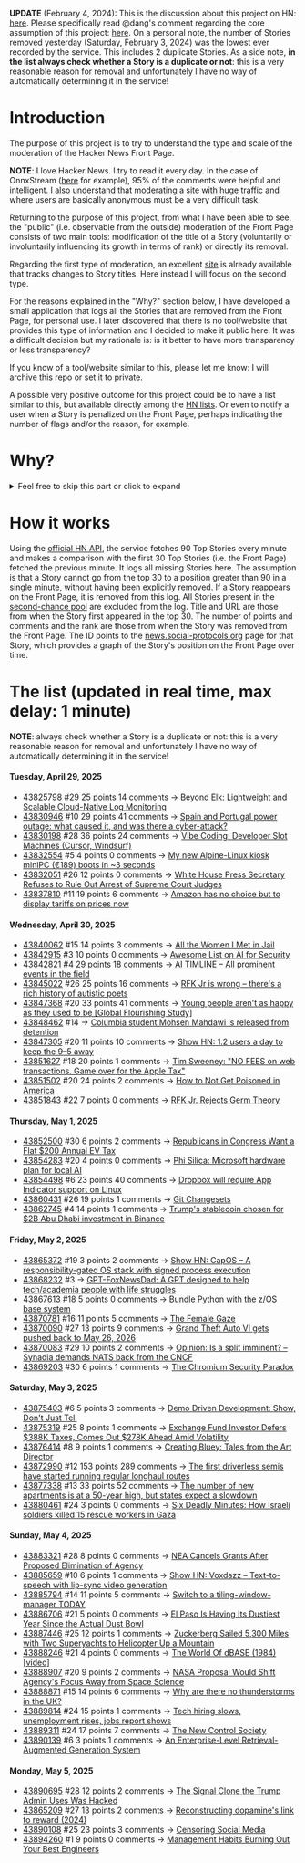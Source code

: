 **UPDATE** (February 4, 2024): This is the discussion about this project on HN: [here](https://news.ycombinator.com/item?id=39230513). Please specifically read @dang's comment regarding the core assumption of this project: [here](https://news.ycombinator.com/item?id=39231537). On a personal note, the number of Stories removed yesterday (Saturday, February 3, 2024) was the lowest ever recorded by the service. This includes 2 duplicate Stories. As a side note, **in the list always check whether a Story is a duplicate or not**: this is a very reasonable reason for removal and unfortunately I have no way of automatically determining it in the service!

# Introduction

The purpose of this project is to try to understand the type and scale of the moderation of the Hacker News Front Page.

**NOTE**: I love Hacker News. I try to read it every day. In the case of OnnxStream ([here](https://news.ycombinator.com/item?id=37752632) for example), 95% of the comments were helpful and intelligent. I also understand that moderating a site with huge traffic and where users are basically anonymous must be a very difficult task.

Returning to the purpose of this project, from what I have been able to see, the "public" (i.e. observable from the outside) moderation of the Front Page consists of two main tools: modification of the title of a Story (voluntarily or involuntarily influencing its growth in terms of rank) or directly its removal.

Regarding the first type of moderation, an excellent [site](https://hackernewstitles.netlify.app/) is already available that tracks changes to Story titles. Here instead I will focus on the second type.

For the reasons explained in the "Why?" section below, I have developed a small application that logs all the Stories that are removed from the Front Page, for personal use. I later discovered that there is no tool/website that provides this type of information and I decided to make it public here. It was a difficult decision but my rationale is: is it better to have more transparency or less transparency?

If you know of a tool/website similar to this, please let me know: I will archive this repo or set it to private.

A possible very positive outcome for this project could be to have a list similar to this, but available directly among the [HN lists](https://news.ycombinator.com/lists). Or even to notify a user when a Story is penalized on the Front Page, perhaps indicating the number of flags and/or the reason, for example.

# Why?

<details>
<summary>Feel free to skip this part or click to expand</summary>

A friend of mine posted two Stories on Hacker News related to OnnxStream (31 days apart), the first related to SDXL Turbo support and the second related to TinyLlama and Mistral 7B support.

In the case of the [first](https://news.ycombinator.com/item?id=38646969), the Story was among the first on the Front Page, until its title was changed from "Stable Diffusion Turbo on a Raspberry Pi Zero 2 generates an image in 29 minutes" to "OnnxStream: Stable Diffusion XL 1.0 Base on a Raspberry Pi Zero 2". This effectively "killed" the Story. One user pointed out that the new title didn't reflect the spirit of the Story (thanks @practice9).

In the case of the [second](https://news.ycombinator.com/item?id=38991145), the Story was in third place on the Front Page, less than an hour after the submission. In this case it was simply removed from the Front Page.

Having discovered this, perplexed, I sent an email to the moderator. @dang, who was very kind and quick in his response, explained to me that the Story had been flagged by users even without being explicitly [flagged], and that he could therefore only hypothesize the causes of the flag. His hypothesis was that (some?) users might be fed up with news related to LLMs.

While I have no reason to doubt Daniel's good faith, it's hard to believe that HN users would be tired of LLM-related news.

So I decided to develop a small console application to determine the frequency of this phenomenon (actually I was also motivated by the prospect of writing some C# code, after more than 2 years of complete abstinence). I subsequently discovered that there were no tools/websites that monitored this specific phenomenon and I therefore decided to make it public here.

</details>

# How it works

Using the [official HN API](https://github.com/HackerNews/API), the service fetches 90 Top Stories every minute and makes a comparison with the first 30 Top Stories (i.e. the Front Page) fetched the previous minute. It logs all missing Stories here. The assumption is that a Story cannot go from the top 30 to a position greater than 90 in a single minute, without having been explicitly removed. If a Story reappears on the Front Page, it is removed from this log. All Stories present in the [second-chance pool](https://news.ycombinator.com/pool) are excluded from the log. Title and URL are those from when the Story first appeared in the top 30. The number of points and comments and the rank are those from when the Story was removed from the Front Page. The ID points to the [news.social-protocols.org](https://news.social-protocols.org) page for that Story, which provides a graph of the Story's position on the Front Page over time.

# The list (updated in real time, max delay: 1 minute)

**NOTE**: always check whether a Story is a duplicate or not: this is a very reasonable reason for removal and unfortunately I have no way of automatically determining it in the service!

#### **Tuesday, April 29, 2025**
<!-- HN:43825798:start -->
* [43825798](https://news.social-protocols.org/stats?id=43825798) #29 25 points 14 comments -> [Beyond Elk: Lightweight and Scalable Cloud-Native Log Monitoring](https://greptime.com/blogs/2025-04-24-elasticsearch-greptimedb-comparison-performance)<!-- HN:43825798:end --><!-- HN:43830946:start -->
* [43830946](https://news.social-protocols.org/stats?id=43830946) #10 29 points 41 comments -> [Spain and Portugal power outage: what caused it, and was there a cyber-attack?](https://www.theguardian.com/business/2025/apr/28/spain-and-portugal-power-outage-cause-cyber-attack-electricity)<!-- HN:43830946:end --><!-- HN:43830198:start -->
* [43830198](https://news.social-protocols.org/stats?id=43830198) #28 36 points 24 comments -> [Vibe Coding: Developer Slot Machines (Cursor, Windsurf)](https://prototypr.io/note/vibe-coding-cursor-windsurf-slot-machine)<!-- HN:43830198:end --><!-- HN:43832554:start -->
* [43832554](https://news.social-protocols.org/stats?id=43832554) #5 4 points 0 comments -> [My new Alpine-Linux kiosk miniPC (€189) boots in ~3 seconds](https://giuliomagnifico.blog/post/2025-24-04-minipc-kiosk/)<!-- HN:43832554:end --><!-- HN:43832051:start -->
* [43832051](https://news.social-protocols.org/stats?id=43832051) #26 12 points 0 comments -> [White House Press Secretary Refuses to Rule Out Arrest of Supreme Court Judges](https://newrepublic.com/post/194481/karoline-leavitt-arrest-supreme-court-judges)<!-- HN:43832051:end --><!-- HN:43837810:start -->
* [43837810](https://news.social-protocols.org/stats?id=43837810) #11 19 points 6 comments -> [Amazon has no choice but to display tariffs on prices now](https://www.theverge.com/amazon/657959/amazon-has-no-choice-but-to-display-tariffs-on-prices-now)<!-- HN:43837810:end -->
#### **Wednesday, April 30, 2025**
<!-- HN:43840062:start -->
* [43840062](https://news.social-protocols.org/stats?id=43840062) #15 14 points 3 comments -> [All the Women I Met in Jail](https://www.harpersbazaar.com/culture/features/a64577728/domestic-violence-law/)<!-- HN:43840062:end --><!-- HN:43842915:start -->
* [43842915](https://news.social-protocols.org/stats?id=43842915) #3 10 points 0 comments -> [Awesome List on AI for Security](https://github.com/AmanPriyanshu/Awesome-AI-For-Security)<!-- HN:43842915:end --><!-- HN:43842821:start -->
* [43842821](https://news.social-protocols.org/stats?id=43842821) #4 29 points 18 comments -> [AI TIMLINE – All prominent events in the field](https://nhlocal.github.io/AiTimeline/)<!-- HN:43842821:end --><!-- HN:43845022:start -->
* [43845022](https://news.social-protocols.org/stats?id=43845022) #26 25 points 16 comments -> [RFK Jr is wrong – there's a rich history of autistic poets](https://theconversation.com/rfk-jr-said-many-autistic-people-will-never-write-a-poem-even-though-theres-a-rich-history-of-neurodivergent-poets-and-writers-255367)<!-- HN:43845022:end --><!-- HN:43847368:start -->
* [43847368](https://news.social-protocols.org/stats?id=43847368) #20 33 points 41 comments -> [Young people aren't as happy as they used to be [Global Flourishing Study]](https://www.nytimes.com/2025/04/30/well/mind/happiness-flourishing-young-adult-study.html)<!-- HN:43847368:end --><!-- HN:43848462:start -->
* [43848462](https://news.social-protocols.org/stats?id=43848462) #14 -> [Columbia student Mohsen Mahdawi is released from detention](https://www.npr.org/2025/04/30/nx-s1-5382306/mohsen-madawi-released-ice-columbia-university-activist-judge)<!-- HN:43848462:end --><!-- HN:43847305:start -->
* [43847305](https://news.social-protocols.org/stats?id=43847305) #20 11 points 10 comments -> [Show HN: 1.2 users a day to keep the 9–5 away](https://www.postonreddit.com)<!-- HN:43847305:end --><!-- HN:43851627:start -->
* [43851627](https://news.social-protocols.org/stats?id=43851627) #18 20 points 1 comments -> [Tim Sweeney: "NO FEES on web transactions. Game over for the Apple Tax"](https://twitter.com/TimSweeneyEpic/status/1917706848251134055)<!-- HN:43851627:end --><!-- HN:43851502:start -->
* [43851502](https://news.social-protocols.org/stats?id=43851502) #20 24 points 2 comments -> [How to Not Get Poisoned in America](https://buttondown.com/theswordandthesandwich/archive/how-to-not-get-poisoned-in-america/)<!-- HN:43851502:end --><!-- HN:43851843:start -->
* [43851843](https://news.social-protocols.org/stats?id=43851843) #22 7 points 0 comments -> [RFK Jr. Rejects Germ Theory](https://arstechnica.com/health/2025/04/rfk-jr-s-anti-vaccine-stance-is-rooted-in-a-disbelief-in-germ-theory/)<!-- HN:43851843:end -->
#### **Thursday, May 1, 2025**
<!-- HN:43852500:start -->
* [43852500](https://news.social-protocols.org/stats?id=43852500) #30 6 points 2 comments -> [Republicans in Congress Want a Flat $200 Annual EV Tax](https://arstechnica.com/cars/2025/04/republicans-want-to-tax-ev-drivers-200-year-in-new-transport-bill/)<!-- HN:43852500:end --><!-- HN:43854283:start -->
* [43854283](https://news.social-protocols.org/stats?id=43854283) #20 4 points 0 comments -> [Phi Silica: Microsoft hardware plan for local AI](https://blogs.windows.com/windowsexperience/2024/12/06/phi-silica-small-but-mighty-on-device-slm/)<!-- HN:43854283:end --><!-- HN:43854498:start -->
* [43854498](https://news.social-protocols.org/stats?id=43854498) #6 23 points 40 comments -> [Dropbox will require App Indicator support on Linux](https://help.dropbox.com/installs/dropbox-desktop-app-for-linux)<!-- HN:43854498:end --><!-- HN:43860431:start -->
* [43860431](https://news.social-protocols.org/stats?id=43860431) #26 19 points 1 comments -> [Git Changesets](https://github.com/changesets/changesets)<!-- HN:43860431:end --><!-- HN:43862745:start -->
* [43862745](https://news.social-protocols.org/stats?id=43862745) #4 14 points 1 comments -> [Trump's stablecoin chosen for $2B Abu Dhabi investment in Binance](https://www.kitco.com/news/off-the-wire/2025-05-01/trumps-stablecoin-chosen-2-billion-abu-dhabi-investment-binance-co)<!-- HN:43862745:end -->
#### **Friday, May 2, 2025**<!-- HN:43865372:start -->
* [43865372](https://news.social-protocols.org/stats?id=43865372) #19 3 points 2 comments -> [Show HN: CapOS – A responsibility-gated OS stack with signed process execution](https://zenodo.org/communities/xtothepowerofinfinity/records)<!-- HN:43865372:end --><!-- HN:43868232:start -->
* [43868232](https://news.social-protocols.org/stats?id=43868232) #3 -> [GPT-FoxNewsDad: A GPT designed to help tech/academia people with life struggles](https://chatgpt.com/g/g-6814740bd1cc81919d28a7c4b8db055d-gpt-foxnewsdad)<!-- HN:43868232:end --><!-- HN:43867613:start -->
* [43867613](https://news.social-protocols.org/stats?id=43867613) #18 5 points 0 comments -> [Bundle Python with the z/OS base system](https://ibm-z-hardware-and-operating-systems.ideas.ibm.com/ideas/ZOS-I-3993)<!-- HN:43867613:end --><!-- HN:43870781:start -->
* [43870781](https://news.social-protocols.org/stats?id=43870781) #16 11 points 5 comments -> [The Female Gaze](https://www.maryharrington.co.uk/p/the-female-gaze)<!-- HN:43870781:end --><!-- HN:43870090:start -->
* [43870090](https://news.social-protocols.org/stats?id=43870090) #27 13 points 9 comments -> [Grand Theft Auto VI gets pushed back to May 26, 2026](https://arstechnica.com/gaming/2025/05/gta-vi-will-miss-2025-after-all-new-target-is-may-26-2026/)<!-- HN:43870090:end --><!-- HN:43870083:start -->
* [43870083](https://news.social-protocols.org/stats?id=43870083) #29 10 points 2 comments -> [Opinion: Is a split imminent? – Synadia demands NATS back from the CNCF](https://www.heise.de/en/opinion/Opinion-Is-a-split-imminent-Synadia-demands-NATS-back-from-the-CNCF-10366963.html)<!-- HN:43870083:end --><!-- HN:43869203:start -->
* [43869203](https://news.social-protocols.org/stats?id=43869203) #30 6 points 1 comments -> [The Chromium Security Paradox](https://www.island.io/blog/the-chromium-security-paradox)<!-- HN:43869203:end -->
#### **Saturday, May 3, 2025**
<!-- HN:43875403:start -->
* [43875403](https://news.social-protocols.org/stats?id=43875403) #6 5 points 3 comments -> [Demo Driven Development: Show, Don't Just Tell](https://shubhanshu.com/blog/demo-driven-development.html#demo-driven-development)<!-- HN:43875403:end --><!-- HN:43875319:start -->
* [43875319](https://news.social-protocols.org/stats?id=43875319) #25 8 points 1 comments -> [Exchange Fund Investor Defers $388K Taxes, Comes Out $278K Ahead Amid Volatility](https://usecache.com/companion/erics-journey-how-cache-helped-protect-wealth-as-the-market-turned)<!-- HN:43875319:end --><!-- HN:43876414:start -->
* [43876414](https://news.social-protocols.org/stats?id=43876414) #8 9 points 1 comments -> [Creating Bluey: Tales from the Art Director](https://substack.com/home/post/p-160238071)<!-- HN:43876414:end --><!-- HN:43872990:start -->
* [43872990](https://news.social-protocols.org/stats?id=43872990) #12 153 points 289 comments -> [The first driverless semis have started running regular longhaul routes](https://www.cnn.com/2025/05/01/business/first-driverless-semis-started-regular-routes)<!-- HN:43872990:end --><!-- HN:43877338:start -->
* [43877338](https://news.social-protocols.org/stats?id=43877338) #13 33 points 52 comments -> [The number of new apartments is at a 50-year high, but states expect a slowdown](https://oregoncapitalchronicle.com/2025/05/02/the-number-of-new-apartments-is-at-a-50-year-high-but-states-expect-a-slowdown/)<!-- HN:43877338:end --><!-- HN:43880461:start -->
* [43880461](https://news.social-protocols.org/stats?id=43880461) #24 3 points 0 comments -> [Six Deadly Minutes: How Israeli soldiers killed 15 rescue workers in Gaza](https://www.nytimes.com/video/world/middleeast/100000010140613/israel-gaza-medics-attack-idf.html)<!-- HN:43880461:end -->
#### **Sunday, May 4, 2025**
<!-- HN:43883321:start -->
* [43883321](https://news.social-protocols.org/stats?id=43883321) #28 8 points 0 comments -> [NEA Cancels Grants After Proposed Elimination of Agency](https://www.artnews.com/art-news/news/national-endowment-for-the-arts-cancels-grants-trump-1234740558/)<!-- HN:43883321:end --><!-- HN:43885659:start -->
* [43885659](https://news.social-protocols.org/stats?id=43885659) #10 6 points 1 comments -> [Show HN: Voxdazz – Text-to-speech with lip-sync video generation](https://voxdazz.com)<!-- HN:43885659:end --><!-- HN:43885794:start -->
* [43885794](https://news.social-protocols.org/stats?id=43885794) #14 11 points 5 comments -> [Switch to a tiling-window-manager TODAY](https://github.com/uint23/sxwm)<!-- HN:43885794:end --><!-- HN:43886706:start -->
* [43886706](https://news.social-protocols.org/stats?id=43886706) #21 5 points 0 comments -> [El Paso Is Having Its Dustiest Year Since the Actual Dust Bowl](https://gizmodo.com/el-paso-is-having-its-dustiest-year-since-the-actual-dust-bowl-2000596987)<!-- HN:43886706:end --><!-- HN:43887446:start -->
* [43887446](https://news.social-protocols.org/stats?id=43887446) #25 12 points 1 comments -> [Zuckerberg Sailed 5,300 Miles with Two Superyachts to Helicopter Up a Mountain](https://www.sustainability-times.com/sustainable-business/mark-zuckerberg-sailed-5300-miles-with-two-superyachts-only-to-helicopter-up-a-mountain-and-ski-down-in-billionaire-style/)<!-- HN:43887446:end --><!-- HN:43888246:start -->
* [43888246](https://news.social-protocols.org/stats?id=43888246) #21 4 points 0 comments -> [The World Of dBASE (1984) [video]](https://www.youtube.com/watch?v=bYU3CQomE5M)<!-- HN:43888246:end --><!-- HN:43888907:start -->
* [43888907](https://news.social-protocols.org/stats?id=43888907) #20 9 points 2 comments -> [NASA Proposal Would Shift Agency's Focus Away from Space Science](https://www.nytimes.com/2025/05/02/us/politics/trump-budget-nasa-cuts.html)<!-- HN:43888907:end --><!-- HN:43888871:start -->
* [43888871](https://news.social-protocols.org/stats?id=43888871) #15 14 points 6 comments -> [Why are there no thunderstorms in the UK?](https://www.onepotscience.com/why-are-there-no-thunderstorms-in-the-uk/)<!-- HN:43888871:end --><!-- HN:43889814:start -->
* [43889814](https://news.social-protocols.org/stats?id=43889814) #24 15 points 1 comments -> [Tech hiring slows, unemployment rises, jobs report shows](https://www.computerworld.com/article/3976643/tech-hiring-slows-unemployment-rises-jobs-report-shows.html)<!-- HN:43889814:end --><!-- HN:43889311:start -->
* [43889311](https://news.social-protocols.org/stats?id=43889311) #24 17 points 7 comments -> [The New Control Society](https://www.thenewatlantis.com/publications/the-new-control-society)<!-- HN:43889311:end --><!-- HN:43890139:start -->
* [43890139](https://news.social-protocols.org/stats?id=43890139) #6 3 points 1 comments -> [An Enterprise-Level Retrieval-Augmented Generation System](https://comfyai.app/article/llm-applications/enterprise-level-rag-hands-on-practice-II)<!-- HN:43890139:end -->
#### **Monday, May 5, 2025**
<!-- HN:43890695:start -->
* [43890695](https://news.social-protocols.org/stats?id=43890695) #28 12 points 2 comments -> [The Signal Clone the Trump Admin Uses Was Hacked](https://micahflee.com/the-signal-clone-the-trump-admin-uses-was-hacked/)<!-- HN:43890695:end --><!-- HN:43865209:start -->
* [43865209](https://news.social-protocols.org/stats?id=43865209) #27 13 points 2 comments -> [Reconstructing dopamine's link to reward (2024)](https://www.thetransmitter.org/dopamine/reconstructing-dopamines-link-to-reward/)<!-- HN:43865209:end --><!-- HN:43890108:start -->
* [43890108](https://news.social-protocols.org/stats?id=43890108) #25 23 points 3 comments -> [Censoring Social Media](https://www.tbray.org/ongoing/When/202x/2025/04/28/Censoring-Social-Media)<!-- HN:43890108:end --><!-- HN:43894260:start -->
* [43894260](https://news.social-protocols.org/stats?id=43894260) #1 9 points 0 comments -> [Management Habits Burning Out Your Best Engineers](https://techleaderslaunchpad.com/resources/blog/9-management-habits-quietly-burning-out-your-best-engineers)<!-- HN:43894260:end -->